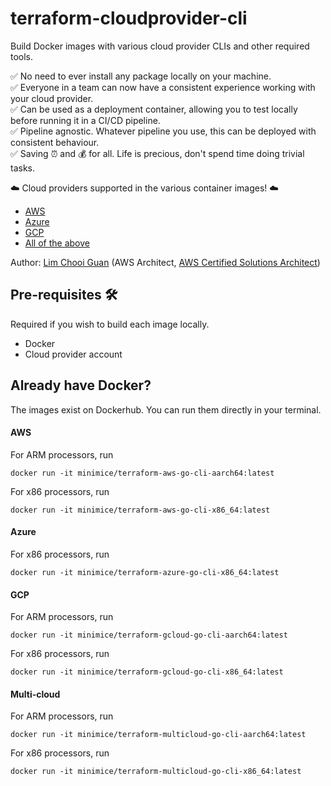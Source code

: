 # terraform-cloudprovider-cli

Build Docker images with various cloud provider CLIs and other required tools.  

✅ No need to ever install any package locally on your machine.  
✅ Everyone in a team can now have a consistent experience working with your cloud provider.  
✅ Can be used as a deployment container, allowing you to test locally before running it in a CI/CD pipeline.  
✅ Pipeline agnostic.  Whatever pipeline you use, this can be deployed with consistent behaviour.  
✅ Saving ⏰  and 💰 for all.  Life is precious, don't spend time doing trivial tasks.  

☁️ Cloud providers supported in the various container images! ☁️

* [AWS](./terraform-aws-go-cli)
* [Azure](./terraform-azure-go-cli)
* [GCP](./terraform-gcloud-go-cli)
* [All of the above](./terraform-multicloud-go-cli)

Author: [Lim Chooi Guan](https://www.linkedin.com/in/cgl88/) (AWS Architect, [AWS Certified Solutions Architect](https://www.credly.com/badges/c54918d6-6370-4099-afa8-122d6d4fa067))

## Pre-requisites 🛠

Required if you wish to build each image locally.

* Docker  
* Cloud provider account 

## Already have Docker?

The images exist on Dockerhub.  You can run them directly in your terminal.

#### AWS
For ARM processors, run
```
docker run -it minimice/terraform-aws-go-cli-aarch64:latest
```
For x86 processors, run
```
docker run -it minimice/terraform-aws-go-cli-x86_64:latest
```
#### Azure
For x86 processors, run
```
docker run -it minimice/terraform-azure-go-cli-x86_64:latest
```
#### GCP
For ARM processors, run
```
docker run -it minimice/terraform-gcloud-go-cli-aarch64:latest
```
For x86 processors, run
```
docker run -it minimice/terraform-gcloud-go-cli-x86_64:latest
```
#### Multi-cloud
For ARM processors, run
```
docker run -it minimice/terraform-multicloud-go-cli-aarch64:latest
```
For x86 processors, run
```
docker run -it minimice/terraform-multicloud-go-cli-x86_64:latest
```